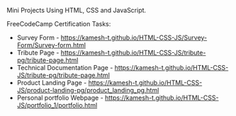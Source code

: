 Mini Projects Using HTML, CSS and JavaScript.

FreeCodeCamp Certification Tasks:

- Survey Form - https://kamesh-t.github.io/HTML-CSS-JS/Survey-Form/Survey-form.html
- Tribute Page - https://kamesh-t.github.io/HTML-CSS-JS/tribute-pg/tribute-page.html
- Technical Documentation Page - https://kamesh-t.github.io/HTML-CSS-JS/tribute-pg/tribute-page.html
- Product Landing Page - https://kamesh-t.github.io/HTML-CSS-JS/product-landing-pg/product_landing_pg.html
- Personal portfolio Webpage - https://kamesh-t.github.io/HTML-CSS-JS/portfolio_1/portfolio.html
  
